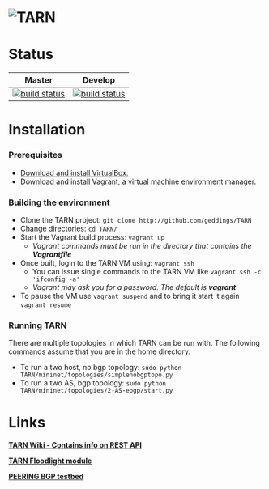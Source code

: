 ![TARN](docs/TARNLogo.png) 
====================================
# Status
Master | Develop
:---: | :---:
[![build status](http://130.127.88.99/tarn/TARN/badges/master/build.svg)](http://130.127.88.99.com/tarn/tarn/commits/master) | [![build status](http://130.127.88.99/tarn/TARN/badges/develop/build.svg)](http://130.127.88.99.com/tarn/tarn/commits/develop)

# Installation
### Prerequisites
- [Download and install VirtualBox.](https://www.virtualbox.org)
- [Download and install Vagrant, a virtual machine environment manager.](https://www.vagrantup.com)

### Building the environment
- Clone the TARN project: `git clone http://github.com/geddings/TARN`
- Change directories: `cd TARN/`
- Start the Vagrant build process: `vagrant up`
  - _Vagrant commands must be run in the directory that contains the **Vagrantfile**_
- Once built, login to the TARN VM using: `vagrant ssh`
  - You can issue single commands to the TARN VM like `vagrant ssh -c 'ifconfig -a'`
  - _Vagrant may ask you for a password. The default is **vagrant**_
- To pause the VM use `vagrant suspend` and to bring it start it again `vagrant resume`

### Running TARN
There are multiple topologies in which TARN can be run with. The following commands assume that you are in the home directory.

- To run a two host, no bgp topology: `sudo python TARN/mininet/topologies/simplenobgptopo.py`
- To run a two AS, bgp topology: `sudo python TARN/mininet/topologies/2-AS-ebgp/start.py`

# Links
**[TARN Wiki - Contains info on REST API](https://github.com/geddings/TARN/wiki)**

**[TARN Floodlight module](https://github.com/geddings/TARN/tree/develop/floodlight/src/main/java/net/floodlightcontroller/tarn)**

**[PEERING BGP testbed](https://peering.usc.edu)**
